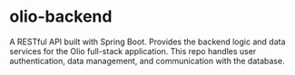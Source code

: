 # olio-backend
A RESTful API built with Spring Boot. Provides the backend logic and data services for the Olio full-stack application. This repo handles user authentication, data management, and communication with the database.

